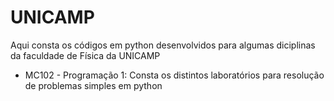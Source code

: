 # UNICAMP

Aqui consta os códigos em python desenvolvidos para algumas diciplinas da faculdade de Física da UNICAMP

- MC102 - Programação 1:
   Consta os distintos laboratórios para resolução de problemas simples em python
